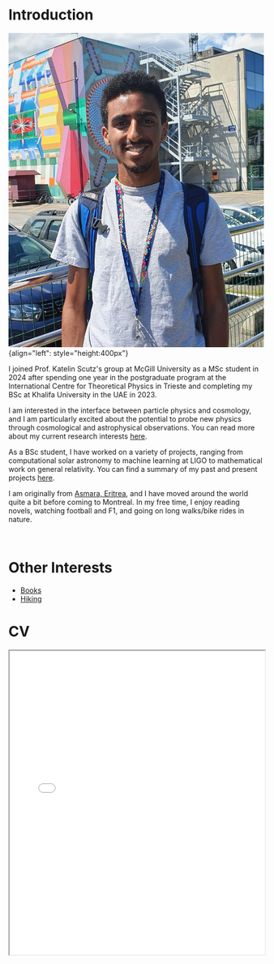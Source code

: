 # Introduction

![](./media/headshot.jpg "headhsot"){align="left": style="height:400px"}

I joined Prof. Katelin Scutz's group at McGill University as a MSc student in 2024 after spending one year in the postgraduate program at the International Centre for Theoretical Physics in Trieste and completing my BSc at Khalifa University in the UAE in 2023.

I am interested in the interface between particle physics and cosmology, and I am particularly excited about the potential to probe new physics through cosmological and astrophysical observations. You can read more about my current research interests [here](../research/index.md).

As a BSc student, I have worked on a variety of projects, ranging from computational solar astronomy to machine learning at LIGO to mathematical work on general relativity. You can find a summary of my past and present projects [here](../projects/index.md).

I am originally from [Asmara, Eritrea](https://whc.unesco.org/en/list/1550/), and I have moved around the world quite a bit before coming to Montreal. In my free time, I enjoy reading novels, watching football and F1, and going on long walks/bike rides in nature.

<br>

# Other Interests

- [Books](./books.md)
- [Hiking](./hiking.md)

# CV

<!-- How to embed a PDF -->
<iframe width="100%" height="600" src="./media/NatnaelCV_website.pdf">